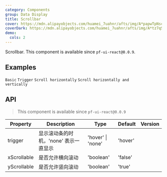 ```yaml
---
category: Components
group: Data Display
title: Scrollbar
cover: https://mdn.alipayobjects.com/huamei_7uahnr/afts/img/A*papwTpNscPIAAAAAAAAAAAAADrJ8AQ/original
coverDark: https://mdn.alipayobjects.com/huamei_7uahnr/afts/img/A*tz7qSaWpi1kAAAAAAAAAAAAADrJ8AQ/original
demo:
  cols: 2
---
```


Scrollbar. This component is available since `pf-ui-react@0.0.9`.

## Examples

<!-- prettier-ignore -->
<code src="./demo/basic.tsx">Basic</code>
<code src="./demo/trigger.tsx">Trigger</code>
<code src="./demo/x-scroll.tsx">Scroll horizontally</code>
<code src="./demo/xy-scroll.tsx">Scroll horizontally and vertically</code>

## API

> This component is available since `pf-ui-react@0.0.9`

| Property    | Description                           | Type              | Default | Version |
| ----------- | ------------------------------------- | ----------------- | ------- | ------- |
| trigger     | 显示滚动条的时机，'none' 表示一直显示 | 'hover' \| 'none' | 'hover' |         |
| xScrollable | 是否允许横向滚动                      | 'boolean'         | 'false' |         |
| yScrollable | 是否允许竖向滚动                      | 'boolean'         | 'true'  |         |
